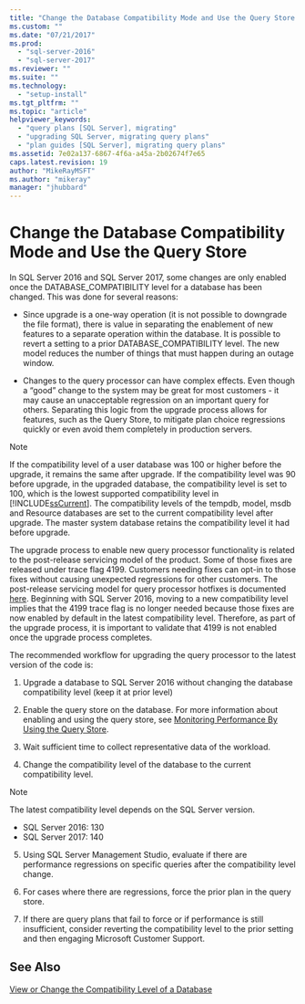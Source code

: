 ```yaml
---
title: "Change the Database Compatibility Mode and Use the Query Store | Microsoft Docs"
ms.custom: ""
ms.date: "07/21/2017"
ms.prod: 
  - "sql-server-2016"
  - "sql-server-2017"
ms.reviewer: ""
ms.suite: ""
ms.technology: 
  - "setup-install"
ms.tgt_pltfrm: ""
ms.topic: "article"
helpviewer_keywords: 
  - "query plans [SQL Server], migrating"
  - "upgrading SQL Server, migrating query plans"
  - "plan guides [SQL Server], migrating query plans"
ms.assetid: 7e02a137-6867-4f6a-a45a-2b02674f7e65
caps.latest.revision: 19
author: "MikeRayMSFT"
ms.author: "mikeray"
manager: "jhubbard"
---
```


# Change the Database Compatibility Mode and Use the Query Store
In SQL Server 2016 and SQL Server 2017, some changes are only enabled once the DATABASE_COMPATIBILITY level for a database has been changed. This was done for several reasons:  
  
- Since upgrade is a one-way operation (it is not possible to downgrade the file format), there is value in separating the enablement of new features to a separate operation within the database.  It is possible to revert a setting to a prior DATABASE_COMPATIBILITY level.  The new model reduces the number of things that must happen during an outage window.  
  
- Changes to the query processor can have complex effects.  Even though a “good” change to the system may be great for most customers - it may cause an unacceptable regression on an important query for others.  Separating this logic from the upgrade process allows for features, such as the Query Store, to mitigate plan choice regressions quickly or even avoid them completely in production servers.  
  
> [!NOTE]  
>  If the compatibility level of a user database was 100 or higher before the upgrade, it remains the same after upgrade. If the compatibility level was 90 before upgrade, in the upgraded database, the compatibility level is set to 100, which is the lowest supported compatibility level in [!INCLUDE[ssCurrent](../../includes/sscurrent-md.md)]. The compatibility levels of the tempdb, model, msdb and Resource databases are set to the current compatibility level after upgrade. The master system database retains the compatibility level it had before upgrade. 
  
 The upgrade process to enable new query processor functionality is related to the post-release servicing model of the product.  Some of those fixes are released under trace flag 4199.  Customers needing fixes can opt-in to those fixes without causing unexpected regressions for other customers.  The post-release servicing model for query processor hotfixes is documented [here](https://support.microsoft.com/en-us/kb/974006). Beginning with SQL Server 2016, moving to a new compatibility level implies that the 4199 trace flag is no longer needed because those fixes are now enabled by default in the latest compatibility level.  Therefore, as part of the upgrade process, it is important to validate that 4199 is not enabled once the upgrade process completes.  
  
 The recommended workflow for upgrading the query processor to the latest version of the code is:  
  
1.  Upgrade a database to SQL Server 2016 without changing the database compatibility level (keep it at prior level)  
  
2.  Enable the query store on the database. For more information about enabling and using the query store, see [Monitoring Performance By Using the Query Store](../../relational-databases/performance/monitoring-performance-by-using-the-query-store.md).  
  
3.  Wait sufficient time to collect representative data of the workload.  
  
4.  Change the compatibility level of the database to the current compatibility level. 

   >[!NOTE]
   >The latest compatibility level depends on the SQL Server version.
   >- SQL Server 2016: 130
   >- SQL Server 2017: 140

5. Using SQL Server Management Studio, evaluate if there are performance regressions on specific queries after the compatibility level change.
  
6.  For cases where there are regressions, force the prior plan in the query store.  
  
7.  If there are query plans  that fail to force or if performance is still insufficient, consider reverting the compatibility level to the prior setting and then engaging Microsoft Customer Support.  
  
## See Also  
 [View or Change the Compatibility Level of a Database](../../relational-databases/databases/view-or-change-the-compatibility-level-of-a-database.md)  
  
  
